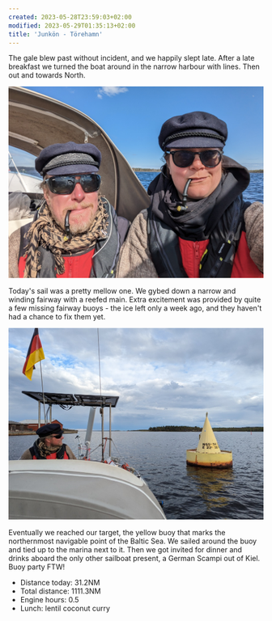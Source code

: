 ```yaml
---
created: 2023-05-28T23:59:03+02:00
modified: 2023-05-29T01:35:13+02:00
title: 'Junkön - Törehamn'
---
```


The gale blew past without incident, and we happily slept late. After a late breakfast we turned the boat around in the narrow harbour with lines. Then out and towards North.

![Image](../2023/079093973c1aee7f5285f97ef7abac71.jpg) 

Today's sail was a pretty mellow one. We gybed down a narrow and winding fairway with a reefed main. Extra excitement was provided by quite a few missing fairway buoys - the ice left only a week ago, and they haven't had a chance to fix them yet.

![Image](../2023/6608014d15c7c8a38d11d145e900bfc2.jpg)

Eventually we reached our target, the yellow buoy that marks the northernmost navigable point of the Baltic Sea. We sailed around the buoy and tied up to the marina next to it. Then we got invited for dinner and drinks aboard the only other sailboat present, a German Scampi out of Kiel. Buoy party FTW!

* Distance today: 31.2NM
* Total distance: 1111.3NM
* Engine hours: 0.5
* Lunch: lentil coconut curry
